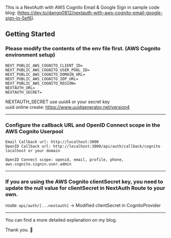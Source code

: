 This is a NextAuth with AWS Cognito Email & Google Sign in sample code<br/>
blog: (https://dev.to/dango0812/nextauth-with-aws-cognito-email-google-sign-in-5ef6).

## Getting Started

### Please modify the contents of the env file first. (AWS Cognito environment setup)

```
NEXT_PUBLIC_AWS_COGNITO_CLIENT_ID=
NEXT_PUBLIC_AWS_COGNITO_USER_POOL_ID=
NEXT_PUBLIC_AWS_COGNITO_DOMAIN_URL=
NEXT_PUBLIC_AWS_COGNITO_IDP_URL=
NEXT_PUBLIC_AWS_COGNITO_REGION=
NEXTAUTH_URL=
NEXTAUTH_SECRET=
```
NEXTAUTH_SECRET use uuid4 or your secret key<br/>
uuid online create: https://www.uuidgenerator.net/version4

---

### Configure the callback URL and OpenID Connect scope in the AWS Cognito Userpool
```
Email Callback url: http://localhost:3000
OpenID Callback url: http://localhost:3000/api/auth/callback/cognito
localhost or your domain

OpenID Connect scope: openid, email, profile, phone, aws.cognito.signin.user.admin
```

---

### If you are using the AWS Cognito clientSecret key, you need to update the null value for clientSecret in NextAuth Route to your own.

route: ```api/auth/[...nextauth]``` -> Modified clientSecret in CognitoProvider 

---

You can find a more detailed explanation on my blog.

Thank you. 🫠